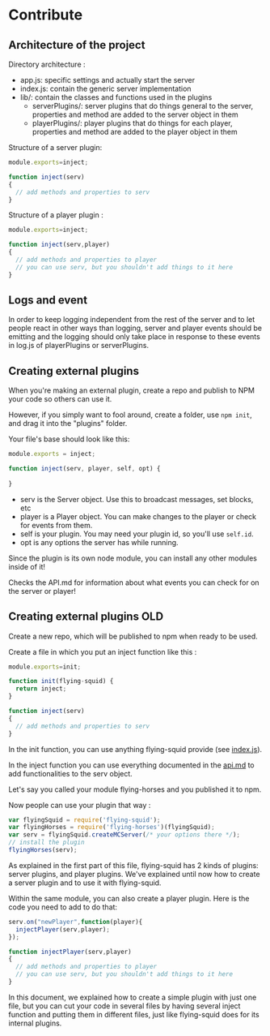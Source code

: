 # Contribute

## Architecture of the project

Directory architecture :

* app.js: specific settings and actually start the server
* index.js: contain the generic server implementation
* lib/: contain the classes and functions used in the plugins
  * serverPlugins/: server plugins that do things general to the server, 
  properties and method are added to the server object in them
  * playerPlugins/: player plugins that do things for each player, properties and method are added to the player object in them
  
Structure of a server plugin:

```js
module.exports=inject;

function inject(serv)
{
  // add methods and properties to serv
}
```

Structure of a player plugin :

```js
module.exports=inject;

function inject(serv,player)
{
  // add methods and properties to player
  // you can use serv, but you shouldn't add things to it here
}
```

## Logs and event

In order to keep logging independent from the rest of the server and to let people react in other ways than logging,
server and player events should be emitting and the logging should only take place in response to these events
in log.js of playerPlugins or serverPlugins.

## Creating external plugins

When you're making an external plugin, create a repo and publish to NPM your code so others can use it.

However, if you simply want to fool around, create a folder, use `npm init`, and drag it into the "plugins" folder.

Your file's base should look like this:

```js
module.exports = inject;

function inject(serv, player, self, opt) {
    
}
```

- serv is the Server object. Use this to broadcast messages, set blocks, etc
- player is a Player object. You can make changes to the player or check for events from them.
- self is your plugin. You may need your plugin id, so you'll use `self.id`.
- opt is any options the server has while running.

Since the plugin is its own node module, you can install any other modules inside of it!

Checks the API.md for information about what events you can check for on the server or player!

## Creating external plugins OLD

Create a new repo, which will be published to npm when ready to be used.

Create a file in which you put an inject function like this :

```js
module.exports=init;

function init(flying-squid) {
  return inject;
}

function inject(serv)
{
  // add methods and properties to serv
}
```

In the init function, you can use anything flying-squid provide 
(see [index.js](https://github.com/mhsjlw/flying-squid/blob/master/index.js#L11)).

In the inject function you can use everything documented in the [api.md](api.md) to add functionalities to the serv object.

Let's say you called your module flying-horses and you published it to npm.

Now people can use your plugin that way : 

```js
var flyingSquid = require('flying-squid');
var flyingHorses = require('flying-horses')(flyingSquid);
var serv = flyingSquid.createMCServer(/* your options there */);
// install the plugin
flyingHorses(serv);
```

As explained in the first part of this file, flying-squid has 2 kinds of plugins: server plugins, and player plugins.
We've explained until now how to create a server plugin and to use it with flying-squid.

Within the same module, you can also create a player plugin. Here is the code you need to add to do that:

```js
serv.on("newPlayer",function(player){
  injectPlayer(serv,player);
});

function injectPlayer(serv,player)
{
  // add methods and properties to player
  // you can use serv, but you shouldn't add things to it here
}
```

In this document, we explained how to create a simple plugin with just one file, but you can cut your code
in several files by having several inject function and putting them in different files, just like flying-squid does for its internal plugins.
